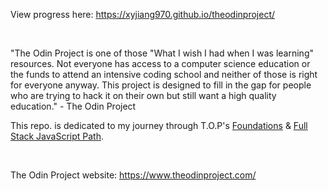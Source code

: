 View progress here: https://xyjiang970.github.io/theodinproject/

<br/>

"The Odin Project is one of those "What I wish I had when I was learning" resources. Not everyone has access to a computer science education or the funds to attend an intensive coding school and neither of those is right for everyone anyway. This project is designed to fill in the gap for people who are trying to hack it on their own but still want a high quality education." - The Odin Project

This repo. is dedicated to my journey through T.O.P's [Foundations](https://www.theodinproject.com/paths/foundations/courses/foundations) & [Full Stack JavaScript Path](https://www.theodinproject.com/paths/full-stack-javascript?).

<br/>

The Odin Project website: https://www.theodinproject.com/